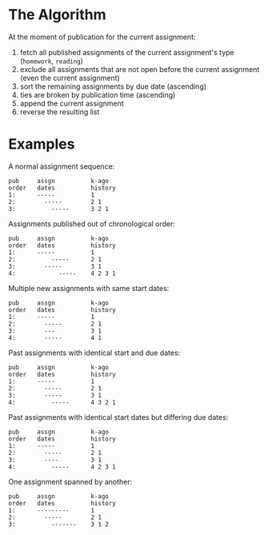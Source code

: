 # The Algorithm

At the moment of publication for the current assignment:

1. fetch all published assignments of the current assignment's type (`homework`, `reading`)
1. exclude all assignments that are not open before the current assignment (even the current assignment)
1. sort the remaining assignments by due date (ascending)
  1. ties are broken by publication time (ascending)
1. append the current assignment
1. reverse the resulting list

# Examples

A normal assignment sequence:
```
pub     assgn          k-ago
order   dates          history
1:      -----          1
2:        -----        2 1
3:          -----      3 2 1
```

Assignments published out of chronological order:
```
pub     assgn          k-ago
order   dates          history
1:      -----          1
2:          -----      2 1
3:        -----        3 1
4:            -----    4 2 3 1
```

Multiple new assignments with same start dates:
```
pub     assgn          k-ago
order   dates          history
1:      -----          1
2:        -----        2 1
3:        ---          3 1
4:        -----        4 1
```

Past assignments with identical start and due dates:
```
pub     assgn          k-ago
order   dates          history
1:      -----          1
2:        -----        2 1
3:        -----        3 1
4:          -----      4 3 2 1
```

Past assignments with identical start dates but differing due dates:
```
pub     assgn          k-ago
order   dates          history
1:      -----          1
2:        -----        2 1
3:        ----         3 1
4:          -----      4 2 3 1
```

One assignment spanned by another:
```
pub     assgn          k-ago
order   dates          history
1:      ---------      1
2:        -----        2 1
3:          -------    3 1 2
```
